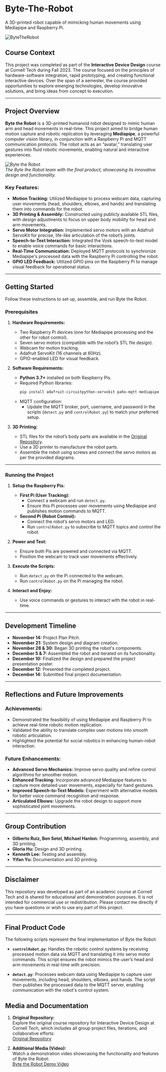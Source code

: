 # Byte-The-Robot
A 3D-printed robot capable of mimicking human movements using Mediapipe and Raspberry Pi.

![ByteTheRobot](media/ByteTheRobot.jpg)

## Course Context  
This project was completed as part of the **Interactive Device Design** course at Cornell Tech during Fall 2023. The course focused on the principles of hardware-software integration, rapid prototyping, and creating functional interactive devices. Over the span of a semester, the course provided opportunities to explore emerging technologies, develop innovative solutions, and bring ideas from concept to execution.

---

## Project Overview  
**Byte the Robot** is a 3D-printed humanoid robot designed to mimic human arm and head movements in real-time. This project aimed to bridge human motion capture and robotic replication by leveraging **Mediapipe**, a powerful computer vision library, in conjunction with a Raspberry Pi and MQTT communication protocols. The robot acts as an “avatar,” translating user gestures into fluid robotic movements, enabling natural and interactive experiences.

![Byte the Robot](media/ByteTheRobotPic.jpg)  
*The Byte the Robot team with the final product, showcasing its innovative design and functionality.*

### Key Features:  
- **Motion Tracking:** Utilized Mediapipe to process webcam data, capturing user movements (head, shoulders, elbows, and hands) and translating them into commands for the robot.  
- **3D Printing & Assembly:** Constructed using publicly available STL files, with design adjustments to focus on upper body mobility for head and arm movements.  
- **Servo Motor Integration:** Implemented servo motors with an Adafruit ServoKit for precise, life-like articulation of the robot’s joints.  
- **Speech-to-Text Interaction:** Integrated the Vosk speech-to-text model to enable voice commands for basic interactions.  
- **Real-Time Communication:** Deployed MQTT protocols to synchronize Mediapipe's processed data with the Raspberry Pi controlling the robot.  
- **GPIO LED Feedback:** Utilized GPIO pins on the Raspberry Pi to manage visual feedback for operational status.

---

## Getting Started  
Follow these instructions to set up, assemble, and run Byte the Robot.

### Prerequisites  
1. **Hardware Requirements:**  
   - Two Raspberry Pi devices (one for Mediapipe processing and the other for robot control).  
   - Seven servo motors (compatible with the robot’s STL file design).  
   - Webcam for motion tracking.  
   - Adafruit ServoKit (16 channels at 60Hz).  
   - GPIO-enabled LED for visual feedback.

2. **Software Requirements:**  
   - **Python 3.7+** installed on both Raspberry Pis.  
   - Required Python libraries:  
     ```bash
     pip install adafruit-circuitpython-servokit paho-mqtt mediapipe sounddevice vosk
     ```
   - MQTT configuration:  
     - Update the MQTT broker, port, username, and password in the scripts (`detect.py` and `controlRobot.py`) to match your preferred setup.  

3. **3D Printing:**  
   - STL files for the robot’s body parts are available in the [Original Repository](https://github.com/Ruiznogueras05CT/Interactive-Lab-Hub/tree/Fall2023/Final%20Project).  
   - Use a 3D printer to manufacture the robot parts.  
   - Assemble the robot using screws and connect the servo motors as per the provided diagrams.

---

### Running the Project  
1. **Setup the Raspberry Pis:**  
   - **First Pi (User Tracking):**  
     - Connect a webcam and run `detect.py`.  
     - Ensure this Pi processes user movements using Mediapipe and publishes motion commands to MQTT.  
   - **Second Pi (Robot Control):**  
     - Connect the robot’s servo motors and LED.  
     - Run `controlRobot.py` to subscribe to MQTT topics and control the robot.

2. **Power and Test:**  
   - Ensure both Pis are powered and connected via MQTT.  
   - Position the webcam to track user movements effectively.

3. **Execute the Scripts:**  
   - Run `detect.py` on the Pi connected to the webcam.  
   - Run `controlRobot.py` on the Pi managing the robot.

4. **Interact and Enjoy:**  
   - Use voice commands or gestures to interact with the robot in real-time.  

---

## Development Timeline  
- **November 14:** Project Plan Pitch.  
- **November 21:** System design and diagram creation.  
- **November 28 & 30:** Began 3D printing the robot's components.  
- **December 5 & 7:** Assembled the robot and iterated on its functionality.  
- **December 10:** Finalized the design and prepared the project presentation poster.  
- **December 12:** Presented the completed project.  
- **December 14:** Submitted final project documentation.  

---

## Reflections and Future Improvements  
### Achievements:  
- Demonstrated the feasibility of using Mediapipe and Raspberry Pi to achieve real-time robotic motion replication.  
- Validated the ability to translate complex user motions into smooth robotic articulation.  
- Highlighted the potential for social robotics in enhancing human-robot interaction.  

### Future Enhancements:  
- **Advanced Servo Mechanics:** Improve servo quality and refine control algorithms for smoother motion.  
- **Enhanced Tracking:** Incorporate advanced Mediapipe features to capture more detailed user movements, especially for hand gestures.  
- **Improved Speech-to-Text Models:** Experiment with alternative models for better voice command recognition and response.  
- **Articulated Elbows:** Upgrade the robot design to support more sophisticated joint movements.  

---

## Group Contribution  
- **Gilberto Ruiz, Ben Setel, Michael Hanlon:** Programming, assembly, and 3D printing.  
- **Gloria Hu:** Design and 3D printing.  
- **Kenneth Lee:** Testing and assembly.  
- **Yifan Yu:** Documentation and 3D printing.  

---

## Disclaimer  
This repository was developed as part of an academic course at Cornell Tech and is shared for educational and demonstration purposes. It is not intended for commercial use or redistribution. Please contact me directly if you have questions or wish to use any part of this project.

---

## Final Product Code

The following scripts represent the final implementation of Byte the Robot:

- **`controlRobot.py`**: Handles the robotic control systems by receiving processed motion data via MQTT and translating it into servo motor commands. This script ensures the robot mimics the user’s head and arm movements in real-time with precision.

- **`detect.py`**: Processes webcam data using Mediapipe to capture user movements, including head, shoulders, elbows, and hands. The script then publishes the processed data to the MQTT server, enabling communication with the robot's control system.


## Media and Documentation

1. **Original Repository:**  
   Explore the original course repository for Interactive Device Design at Cornell Tech, which includes all group project files, iterations, and collaborative efforts:  
   [Original Repository](https://github.com/Ruiznogueras05CT/Interactive-Lab-Hub/tree/Fall2023/Final%20Project)  

2. **Additional Media (Video):**  
   Watch a demonstration video showcasing the functionality and features of Byte the Robot:  
   [Byte the Robot Demo Video](https://drive.google.com/file/d/1-GGnieB91tHJyQQbQX1yrb3Hj7tQHQkH/view?usp=sharing)  
 
